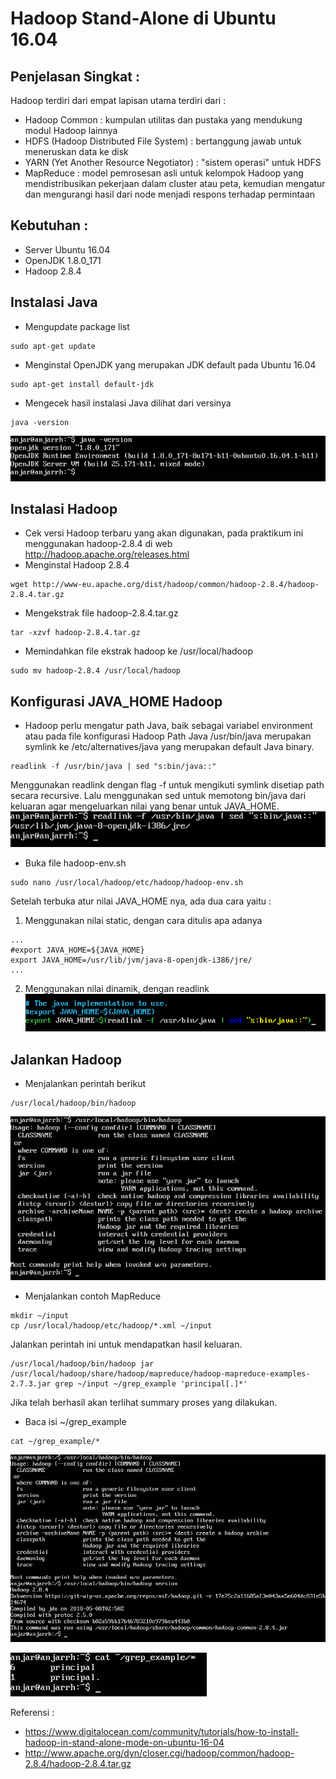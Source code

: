# Hadoop Stand-Alone di Ubuntu 16.04 #
## Penjelasan Singkat : ##
Hadoop terdiri dari empat lapisan utama terdiri dari :
* Hadoop Common : kumpulan utilitas dan pustaka yang mendukung modul Hadoop lainnya
* HDFS (Hadoop Distributed File System) : bertanggung jawab untuk meneruskan data ke disk
* YARN (Yet Another Resource Negotiator) : "sistem operasi" untuk HDFS
* MapReduce : model pemrosesan asli untuk kelompok Hadoop yang mendistribusikan pekerjaan dalam cluster atau peta, kemudian mengatur dan mengurangi hasil dari node menjadi respons terhadap permintaan

## Kebutuhan : ##
* Server Ubuntu 16.04
* OpenJDK 1.8.0_171
* Hadoop 2.8.4

## Instalasi Java ##
* Mengupdate package list
```
sudo apt-get update
```
* Menginstal OpenJDK yang merupakan JDK default pada Ubuntu 16.04
```
sudo apt-get install default-jdk
```
* Mengecek hasil instalasi Java dilihat dari versinya
```
java -version
```
![Versi Java](https://github.com/anjarrh/hadoop-standalone/blob/master/jdkversion.png "JDK Version")

## Instalasi Hadoop ##
* Cek versi Hadoop terbaru yang akan digunakan, pada praktikum ini menggunakan hadoop-2.8.4 di web http://hadoop.apache.org/releases.html
* Menginstal Hadoop 2.8.4
```
wget http://www-eu.apache.org/dist/hadoop/common/hadoop-2.8.4/hadoop-2.8.4.tar.gz
```
* Mengekstrak file hadoop-2.8.4.tar.gz
```
tar -xzvf hadoop-2.8.4.tar.gz
```
* Memindahkan file ekstrak hadoop ke /usr/local/hadoop
```
sudo mv hadoop-2.8.4 /usr/local/hadoop
```
## Konfigurasi JAVA_HOME Hadoop ##
* Hadoop perlu mengatur path Java, baik sebagai variabel environment atau pada file konfigurasi Hadoop
Path Java /usr/bin/java merupakan symlink ke /etc/alternatives/java yang merupakan default Java binary. 
```
readlink -f /usr/bin/java | sed "s:bin/java::"
```
Menggunakan readlink dengan flag -f untuk mengikuti symlink disetiap path secara recursive. Lalu menggunakan sed untuk memotong bin/java dari keluaran agar mengeluarkan nilai yang benar untuk JAVA_HOME.
![Hasilnya Hadoop Java Path](https://github.com/anjarrh/hadoop-standalone/blob/master/hadoopjava.png "Hasil Hadoop Java Path")
* Buka file hadoop-env.sh
```
sudo nano /usr/local/hadoop/etc/hadoop/hadoop-env.sh
```
Setelah terbuka atur nilai JAVA_HOME nya, ada dua cara yaitu :
1. Menggunakan nilai static, dengan cara ditulis apa adanya
```
...
#export JAVA_HOME=${JAVA_HOME}
export JAVA_HOME=/usr/lib/jvm/java-8-openjdk-i386/jre/
... 
```
2. Menggunakan nilai dinamik, dengan readlink
![hadoopdynamicval](https://github.com/anjarrh/hadoop-standalone/blob/master/hadoopdynamicval.png "Hadoop Dynamic Value")

## Jalankan Hadoop ##
* Menjalankan perintah berikut
```
/usr/local/hadoop/bin/hadoop
```
![Hasil Menjalankan Hadoop](https://github.com/anjarrh/hadoop-standalone/blob/master/hadooprun.png "Hasil Menjalankan Hadoop")
* Menjalankan contoh MapReduce
```
mkdir ~/input
cp /usr/local/hadoop/etc/hadoop/*.xml ~/input
```
Jalankan perintah ini untuk mendapatkan hasil keluaran.
```
/usr/local/hadoop/bin/hadoop jar /usr/local/hadoop/share/hadoop/mapreduce/hadoop-mapreduce-examples-2.7.3.jar grep ~/input ~/grep_example 'principal[.]*'
```
Jika telah berhasil akan terlihat summary proses yang dilakukan.
* Baca isi ~/grep_example
```
cat ~/grep_example/*
```
![Hasil Menjalankan MapReduce](https://github.com/anjarrh/hadoop-standalone/blob/master/hadoopmapreduce1.png "Hasil Menjalankan MapReduce")

![Hasil Menjalankan MapReduce](https://github.com/anjarrh/hadoop-standalone/blob/master/hadoopmapreduce2.png "Hasil Menjalankan MapReduce")

Referensi :
* https://www.digitalocean.com/community/tutorials/how-to-install-hadoop-in-stand-alone-mode-on-ubuntu-16-04
* http://www.apache.org/dyn/closer.cgi/hadoop/common/hadoop-2.8.4/hadoop-2.8.4.tar.gz

